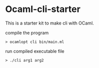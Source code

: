 # Ocaml-cli-starter

This is a starter kit to make cli with OCaml.

compile the program
```
> ocamlopt cli bin/main.ml
```

run compiled executable file
```
> ./cli arg1 arg2
```
